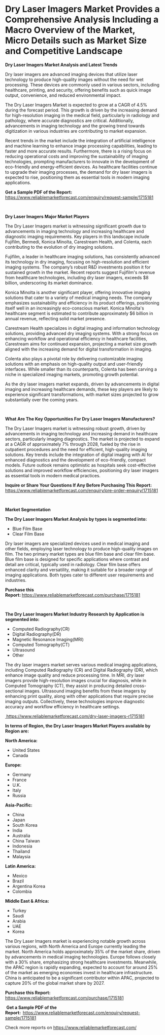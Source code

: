 <p><h1>Dry Laser Imagers Market Provides a Comprehensive Analysis Including a Macro Overview of the Market, Micro Details such as Market Size and Competitive Landscape</h1></p><p><strong>Dry Laser Imagers Market Analysis and Latest Trends</strong></p>
<p><p>Dry laser imagers are advanced imaging devices that utilize laser technology to produce high-quality images without the need for wet processing. These devices are commonly used in various sectors, including healthcare, printing, and security, offering benefits such as quick image output, convenience, and reduced environmental impact.</p><p>The Dry Laser Imagers Market is expected to grow at a CAGR of 4.5% during the forecast period. This growth is driven by the increasing demand for high-resolution imaging in the medical field, particularly in radiology and pathology, where accurate diagnostics are critical. Additionally, advancements in imaging technology and the growing trend towards digitization in various industries are contributing to market expansion.</p><p>Recent trends in the market include the integration of artificial intelligence and machine learning to enhance image processing capabilities, leading to faster and more accurate results. Furthermore, there is a rising focus on reducing operational costs and improving the sustainability of imaging technologies, prompting manufacturers to innovate in the development of eco-friendly and energy-efficient devices. As healthcare facilities continue to upgrade their imaging processes, the demand for dry laser imagers is expected to rise, positioning them as essential tools in modern imaging applications.</p></p>
<p><strong>Get a Sample PDF of the Report:&nbsp;</strong> <a href="https://www.reliablemarketforecast.com/enquiry/request-sample/1715181?utm_campaign=1170&utm_medium=2&utm_source=Github&utm_content=ia&utm_term=11012025&utm_id=dry-laser-imagers">https://www.reliablemarketforecast.com/enquiry/request-sample/1715181</a></p>
<p>&nbsp;</p>
<p><strong>Dry Laser Imagers Major Market Players</strong></p>
<p><p>The Dry Laser Imagers market is witnessing significant growth due to advancements in imaging technology and increasing healthcare and diagnostic imaging requirements. Key players in this landscape include Fujifilm, Bermedi, Konica Minolta, Carestream Health, and Colenta, each contributing to the evolution of dry imaging solutions.</p><p>Fujifilm, a leader in healthcare imaging solutions, has consistently advanced its technology in dry imaging, focusing on high-resolution and efficient imaging systems. The company’s robust R&D investments position it for sustained growth in the market. Recent reports suggest Fujifilm's revenue from healthcare technologies, including dry laser imagers, exceeds $8 billion, underscoring its market dominance.</p><p>Konica Minolta is another significant player, offering innovative imaging solutions that cater to a variety of medical imaging needs. The company emphasizes sustainability and efficiency in its product offerings, positioning itself well in an increasingly eco-conscious market. Konica Minolta's healthcare segment is estimated to contribute approximately $6 billion in annual revenue, reflecting solid market presence.</p><p>Carestream Health specializes in digital imaging and information technology solutions, providing advanced dry imaging systems. With a strong focus on enhancing workflow and operational efficiency in healthcare facilities, Carestream aims for continued expansion, projecting a market size growth aligned with the increasing demand for digital transformation in imaging.</p><p>Colenta also plays a pivotal role by delivering customizable imaging solutions with an emphasis on high-quality output and user-friendly interfaces. While smaller than its counterparts, Colenta has been carving a niche in specialized imaging markets, promoting growth potential.</p><p>As the dry laser imagers market expands, driven by advancements in digital imaging and increasing healthcare demands, these key players are likely to experience significant transformations, with market sizes projected to grow substantially over the coming years.</p></p>
<p>&nbsp;</p>
<p><strong>What Are The Key Opportunities For Dry Laser Imagers Manufacturers?</strong></p>
<p><p>The Dry Laser Imagers market is witnessing robust growth, driven by advancements in imaging technology and increasing demand in healthcare sectors, particularly imaging diagnostics. The market is projected to expand at a CAGR of approximately 7% through 2028, fueled by the rise in outpatient procedures and the need for efficient, high-quality imaging solutions. Key trends include the integration of digital imaging with AI for enhanced diagnostics and the development of eco-friendly, compact models. Future outlook remains optimistic as hospitals seek cost-effective solutions and improved workflow efficiencies, positioning dry laser imagers as essential tools in modern medical practices.</p></p>
<p><strong>Inquire or Share Your Questions If Any Before Purchasing This Report:</strong> <a href="https://www.reliablemarketforecast.com/enquiry/pre-order-enquiry/1715181?utm_campaign=1170&utm_medium=2&utm_source=Github&utm_content=ia&utm_term=11012025&utm_id=dry-laser-imagers">https://www.reliablemarketforecast.com/enquiry/pre-order-enquiry/1715181</a></p>
<p>&nbsp;</p>
<p><strong>Market Segmentation</strong></p>
<p><strong>The Dry Laser Imagers Market Analysis by types is segmented into:</strong></p>
<p><ul><li>Blue Film Base</li><li>Clear Film Base</li></ul></p>
<p><p>Dry laser imagers are specialized devices used in medical imaging and other fields, employing laser technology to produce high-quality images on film. The two primary market types are blue film base and clear film base. Blue film base is designed for specific applications where contrast and detail are critical, typically used in radiology. Clear film base offers enhanced clarity and versatility, making it suitable for a broader range of imaging applications. Both types cater to different user requirements and industries.</p></p>
<p><strong>Purchase this Report:&nbsp;</strong><a href="https://www.reliablemarketforecast.com/purchase/1715181?utm_campaign=1170&utm_medium=2&utm_source=Github&utm_content=ia&utm_term=11012025&utm_id=dry-laser-imagers">https://www.reliablemarketforecast.com/purchase/1715181</a></p>
<p>&nbsp;</p>
<p><strong>The Dry Laser Imagers Market Industry Research by Application is segmented into:</strong></p>
<p><ul><li>Computed Radiography(CR)</li><li>Digital Radiography(DR)</li><li>Magnetic Resonance Imaging(MRI)</li><li>Computed Tomography(CT)</li><li>Ultrasound</li><li>Other</li></ul></p>
<p><p>The dry laser imagers market serves various medical imaging applications, including Computed Radiography (CR) and Digital Radiography (DR), which enhance image quality and reduce processing time. In MRI, dry laser imagers provide high-resolution images crucial for diagnosis, while in Computed Tomography (CT), they assist in producing detailed cross-sectional images. Ultrasound imaging benefits from these imagers by enhancing print quality, along with other applications that require precise imaging outputs. Collectively, these technologies improve diagnostic accuracy and workflow efficiency in healthcare settings.</p></p>
<p><a href="https://www.reliablemarketforecast.com/dry-laser-imagers-r1715181?utm_campaign=1170&utm_medium=2&utm_source=Github&utm_content=ia&utm_term=11012025&utm_id=dry-laser-imagers">&nbsp;https://www.reliablemarketforecast.com/dry-laser-imagers-r1715181</a></p>
<p><strong>In terms of Region, the Dry Laser Imagers Market Players available by Region are:</strong></p>
<p>
    <p> <strong> North America: </strong>
        <ul>
            <li>United States</li>
            <li>Canada</li>
        </ul>
        </p> 
    <p> <strong> Europe: </strong>
        <ul>
            <li>Germany</li>
            <li>France</li>
            <li>U.K.</li>
            <li>Italy</li>
            <li>Russia</li>
        </ul>
        </p> 
    <p> <strong> Asia-Pacific: </strong>
        <ul>
            <li>China</li>
            <li>Japan</li>
            <li>South Korea</li>
            <li>India</li>
            <li>Australia</li>
            <li>China Taiwan</li>
            <li>Indonesia</li>
            <li>Thailand</li>
            <li>Malaysia</li>
        </ul>
        </p> 
    <p> <strong> Latin America: </strong>
        <ul>
            <li>Mexico</li>
            <li>Brazil</li>
            <li>Argentina Korea</li>
            <li>Colombia</li>
        </ul>
        </p> 
    <p> <strong> Middle East & Africa: </strong>
        <ul>
            <li>Turkey</li>
            <li>Saudi</li>
            <li>Arabia</li>
            <li>UAE</li>
            <li>Korea</li>
        </ul>
    </p>
    </p>
<p><p>The Dry Laser Imagers market is experiencing notable growth across various regions, with North America and Europe currently leading the market. North America holds approximately 35% of the market share, driven by advancements in medical imaging technologies. Europe follows closely with a 30% share, emphasizing strong healthcare investments. Meanwhile, the APAC region is rapidly expanding, expected to account for around 25% of the market as emerging economies invest in healthcare infrastructure. China is anticipated to be a significant contributor within APAC, projected to capture 20% of the global market share by 2027.</p></p>
<p><strong>Purchase this Report: </strong><a href="https://www.reliablemarketforecast.com/purchase/1715181?utm_campaign=1170&utm_medium=2&utm_source=Github&utm_content=ia&utm_term=11012025&utm_id=dry-laser-imagers">https://www.reliablemarketforecast.com/purchase/1715181</a></p>
<p>&nbsp;<strong>Get a Sample PDF of the Report:&nbsp;&nbsp;</strong><a href="https://www.reliablemarketforecast.com/enquiry/request-sample/1715181?utm_campaign=1170&utm_medium=2&utm_source=Github&utm_content=ia&utm_term=11012025&utm_id=dry-laser-imagers">https://www.reliablemarketforecast.com/enquiry/request-sample/1715181</a></p>
<p><strong></strong></p>
<p>Check more reports on <a href="https://www.reliablemarketforecast.com/?utm_campaign=1170&utm_medium=2&utm_source=Github&utm_content=ia&utm_term=11012025&utm_id=dry-laser-imagers">https://www.reliablemarketforecast.com/</a></p>